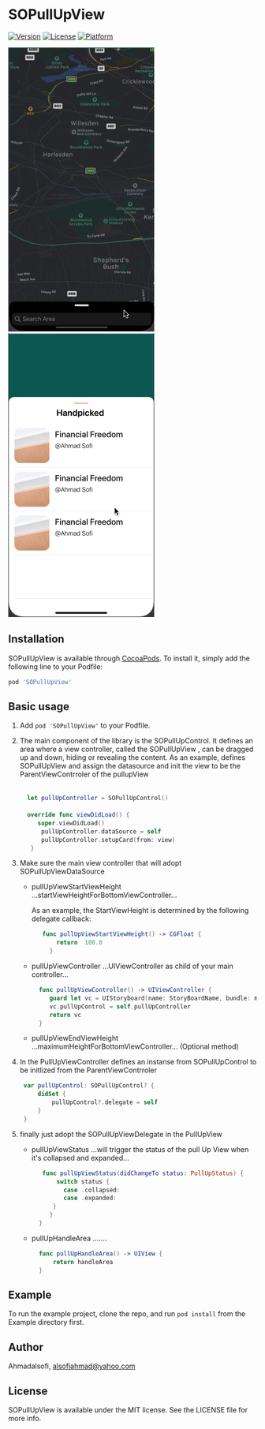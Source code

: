 # SOPullUpView

[![Version](https://img.shields.io/cocoapods/v/SOPullUpView.svg?style=flat)](https://cocoapods.org/pods/SOPullUpView)
[![License](https://img.shields.io/cocoapods/l/SOPullUpView.svg?style=flat)](https://cocoapods.org/pods/SOPullUpView)
[![Platform](https://img.shields.io/cocoapods/p/SOPullUpView.svg?style=flat)](https://cocoapods.org/pods/SOPullUpView)


![](https://raw.githubusercontent.com/Ahmadalsofi/SOPullUpView/master/mapExample.gif)
![](https://raw.githubusercontent.com/Ahmadalsofi/SOPullUpView/master/pickedExample.gif)

## Installation

SOPullUpView is available through [CocoaPods](https://cocoapods.org). To install
it, simply add the following line to your Podfile:

```ruby
pod 'SOPullUpView'
```


## Basic usage

1. Add `pod 'SOPullUpView'` to your Podfile.

2. The main component of the library is the SOPullUpControl. It defines an area where a view controller, called the SOPullUpView , can be dragged up and down, hiding or revealing the content.
  As an example, defines SOPullUpView and assign the datasource and init the view to be the ParentViewContrroler of the pullupView
        
     ```swift
  
       let pullUpController = SOPullUpControl()
       
       override func viewDidLoad() {
          super.viewDidLoad()
           pullUpController.dataSource = self
           pullUpController.setupCard(from: view)
        }
      ```
3. Make sure the main view controller that will adopt SOPullUpViewDataSource 
   * pullUpViewStartViewHeight ...startViewHeightForBottomViewController... 
   
      As an example, the StartViewHeight is determined by the following delegate callback:
   
      ```swift
         func pullUpViewStartViewHeight() -> CGFloat {
             return  100.0
           }
       ```
   * pullUpViewController ...UIViewController as child of your main controller...
      ```swift
        func pullUpViewController() -> UIViewController {
           guard let vc = UIStoryboard(name: StoryBoardName, bundle: nil).instantiateInitialViewController() as? YourPullUpView else {return UIViewController()}
           vc.pullUpControl = self.pullUpController
           return vc
        }
       ```
   
   * pullUpViewEndViewHeight  ...maximumHeightForBottomViewController... (Optional method)
   
   
4. In the PullUpViewController defines an instanse from SOPullUpControl to be initlized from the ParentViewContrroler
   ```swift
    var pullUpControl: SOPullUpControl? {
        didSet {
            pullUpControl?.delegate = self
        }
    }
   ```
5. finally just adopt the SOPullUpViewDelegate in the PullUpView 

    * pullUpViewStatus ...will trigger the status of the pull Up View when it's collapsed and expanded...
      ```swift
         func pullUpViewStatus(didChangeTo status: PullUpStatus) {
             switch status {
               case .collapsed:
               case .expanded:
            }
           }
        }
       ```    
    * pullUpHandleArea .......
      ```swift
        func pullUpHandleArea() -> UIView {
            return handleArea
        }
       ```     

## Example

To run the example project, clone the repo, and run `pod install` from the Example directory first.

## Author

Ahmadalsofi,  alsofiahmad@yahoo.com

## License

SOPullUpView is available under the MIT license. See the LICENSE file for more info.
